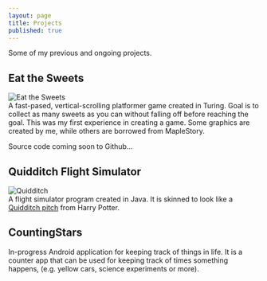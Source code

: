 ```yaml
---
layout: page
title: Projects
published: true
---
```


Some of my previous and ongoing projects. 
## Eat the Sweets
![Eat the Sweets](http://i.imgur.com/r6AaxjL.png)  
A fast-pased, vertical-scrolling platformer game created in Turing. Goal is to collect as many sweets as you can without falling off before reaching the goal. This was my first experience in creating a game. Some graphics are created by me, while others are borrowed from MapleStory.

Source code coming soon to Github...

## Quidditch Flight Simulator
![Quidditch](http://i.imgur.com/MG1rFYL.png)  
A flight simulator program created in Java. It is skinned to look like a [Quidditch pitch](http://harrypotter.wikia.com/wiki/Quidditch) from Harry Potter. 

## CountingStars
In-progress Android application for keeping track of things in life. It is a counter app that can be used for keeping track of times something happens, (e.g. yellow cars, science experiments or more). 
